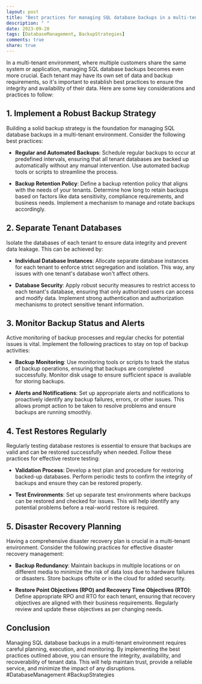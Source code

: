 ```yaml
---
layout: post
title: "Best practices for managing SQL database backups in a multi-tenant environment"
description: " "
date: 2023-09-20
tags: [DatabaseManagement, BackupStrategies]
comments: true
share: true
---
```


In a multi-tenant environment, where multiple customers share the same system or application, managing SQL database backups becomes even more crucial. Each tenant may have its own set of data and backup requirements, so it's important to establish best practices to ensure the integrity and availability of their data. Here are some key considerations and practices to follow:

## 1. Implement a Robust Backup Strategy

Building a solid backup strategy is the foundation for managing SQL database backups in a multi-tenant environment. Consider the following best practices:

- **Regular and Automated Backups**: Schedule regular backups to occur at predefined intervals, ensuring that all tenant databases are backed up automatically without any manual intervention. Use automated backup tools or scripts to streamline the process.

- **Backup Retention Policy**: Define a backup retention policy that aligns with the needs of your tenants. Determine how long to retain backups based on factors like data sensitivity, compliance requirements, and business needs. Implement a mechanism to manage and rotate backups accordingly.

## 2. Separate Tenant Databases

Isolate the databases of each tenant to ensure data integrity and prevent data leakage. This can be achieved by:

- **Individual Database Instances**: Allocate separate database instances for each tenant to enforce strict segregation and isolation. This way, any issues with one tenant's database won't affect others.

- **Database Security**: Apply robust security measures to restrict access to each tenant's database, ensuring that only authorized users can access and modify data. Implement strong authentication and authorization mechanisms to protect sensitive tenant information.

## 3. Monitor Backup Status and Alerts

Active monitoring of backup processes and regular checks for potential issues is vital. Implement the following practices to stay on top of backup activities:

- **Backup Monitoring**: Use monitoring tools or scripts to track the status of backup operations, ensuring that backups are completed successfully. Monitor disk usage to ensure sufficient space is available for storing backups.

- **Alerts and Notifications**: Set up appropriate alerts and notifications to proactively identify any backup failures, errors, or other issues. This allows prompt action to be taken to resolve problems and ensure backups are running smoothly.

## 4. Test Restores Regularly

Regularly testing database restores is essential to ensure that backups are valid and can be restored successfully when needed. Follow these practices for effective restore testing:

- **Validation Process**: Develop a test plan and procedure for restoring backed-up databases. Perform periodic tests to confirm the integrity of backups and ensure they can be restored properly.

- **Test Environments**: Set up separate test environments where backups can be restored and checked for issues. This will help identify any potential problems before a real-world restore is required.

## 5. Disaster Recovery Planning

Having a comprehensive disaster recovery plan is crucial in a multi-tenant environment. Consider the following practices for effective disaster recovery management:

- **Backup Redundancy**: Maintain backups in multiple locations or on different media to minimize the risk of data loss due to hardware failures or disasters. Store backups offsite or in the cloud for added security.

- **Restore Point Objectives (RPO) and Recovery Time Objectives (RTO)**: Define appropriate RPO and RTO for each tenant, ensuring that recovery objectives are aligned with their business requirements. Regularly review and update these objectives as per changing needs.

## Conclusion

Managing SQL database backups in a multi-tenant environment requires careful planning, execution, and monitoring. By implementing the best practices outlined above, you can ensure the integrity, availability, and recoverability of tenant data. This will help maintain trust, provide a reliable service, and minimize the impact of any disruptions. #DatabaseManagement #BackupStrategies